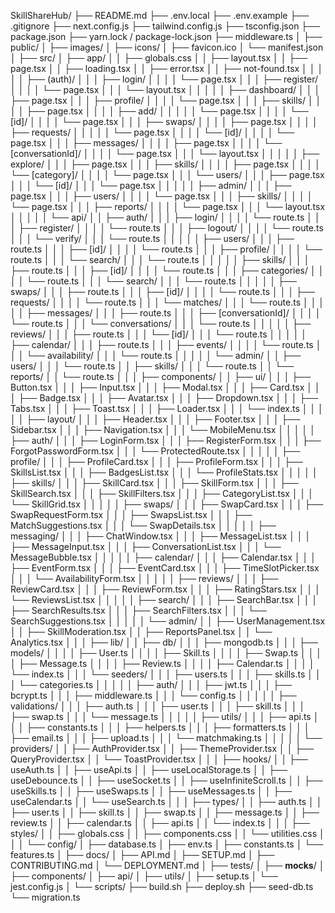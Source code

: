 SkillShareHub/
├── README.md
├── .env.local
├── .env.example
├── .gitignore
├── next.config.js
├── tailwind.config.js
├── tsconfig.json
├── package.json
├── yarn.lock / package-lock.json
├── middleware.ts
│
├── public/
│   ├── images/
│   ├── icons/
│   ├── favicon.ico
│   └── manifest.json
│
├── src/
│   ├── app/
│   │   ├── globals.css
│   │   ├── layout.tsx
│   │   ├── page.tsx
│   │   ├── loading.tsx
│   │   ├── error.tsx
│   │   ├── not-found.tsx
│   │   │
│   │   ├── (auth)/
│   │   │   ├── login/
│   │   │   │   └── page.tsx
│   │   │   ├── register/
│   │   │   │   └── page.tsx
│   │   │   └── layout.tsx
│   │   │
│   │   ├── dashboard/
│   │   │   ├── page.tsx
│   │   │   ├── profile/
│   │   │   │   └── page.tsx
│   │   │   ├── skills/
│   │   │   │   ├── page.tsx
│   │   │   │   ├── add/
│   │   │   │   │   └── page.tsx
│   │   │   │   └── [id]/
│   │   │   │       └── page.tsx
│   │   │   ├── swaps/
│   │   │   │   ├── page.tsx
│   │   │   │   ├── requests/
│   │   │   │   │   └── page.tsx
│   │   │   │   └── [id]/
│   │   │   │       └── page.tsx
│   │   │   ├── messages/
│   │   │   │   ├── page.tsx
│   │   │   │   └── [conversationId]/
│   │   │   │       └── page.tsx
│   │   │   └── layout.tsx
│   │   │
│   │   ├── explore/
│   │   │   ├── page.tsx
│   │   │   ├── skills/
│   │   │   │   ├── page.tsx
│   │   │   │   └── [category]/
│   │   │   │       └── page.tsx
│   │   │   └── users/
│   │   │       ├── page.tsx
│   │   │       └── [id]/
│   │   │           └── page.tsx
│   │   │
│   │   ├── admin/
│   │   │   ├── page.tsx
│   │   │   ├── users/
│   │   │   │   └── page.tsx
│   │   │   ├── skills/
│   │   │   │   └── page.tsx
│   │   │   ├── reports/
│   │   │   │   └── page.tsx
│   │   │   └── layout.tsx
│   │   │
│   │   └── api/
│   │       ├── auth/
│   │       │   ├── login/
│   │       │   │   └── route.ts
│   │       │   ├── register/
│   │       │   │   └── route.ts
│   │       │   ├── logout/
│   │       │   │   └── route.ts
│   │       │   └── verify/
│   │       │       └── route.ts
│   │       │
│   │       ├── users/
│   │       │   ├── route.ts
│   │       │   ├── [id]/
│   │       │   │   └── route.ts
│   │       │   ├── profile/
│   │       │   │   └── route.ts
│   │       │   └── search/
│   │       │       └── route.ts
│   │       │
│   │       ├── skills/
│   │       │   ├── route.ts
│   │       │   ├── [id]/
│   │       │   │   └── route.ts
│   │       │   ├── categories/
│   │       │   │   └── route.ts
│   │       │   └── search/
│   │       │       └── route.ts
│   │       │
│   │       ├── swaps/
│   │       │   ├── route.ts
│   │       │   ├── [id]/
│   │       │   │   └── route.ts
│   │       │   ├── requests/
│   │       │   │   └── route.ts
│   │       │   └── matches/
│   │       │       └── route.ts
│   │       │
│   │       ├── messages/
│   │       │   ├── route.ts
│   │       │   ├── [conversationId]/
│   │       │   │   └── route.ts
│   │       │   └── conversations/
│   │       │       └── route.ts
│   │       │
│   │       ├── reviews/
│   │       │   ├── route.ts
│   │       │   └── [id]/
│   │       │       └── route.ts
│   │       │
│   │       ├── calendar/
│   │       │   ├── route.ts
│   │       │   ├── events/
│   │       │   │   └── route.ts
│   │       │   └── availability/
│   │       │       └── route.ts
│   │       │
│   │       └── admin/
│   │           ├── users/
│   │           │   └── route.ts
│   │           ├── skills/
│   │           │   └── route.ts
│   │           └── reports/
│   │               └── route.ts
│   │
│   ├── components/
│   │   ├── ui/
│   │   │   ├── Button.tsx
│   │   │   ├── Input.tsx
│   │   │   ├── Modal.tsx
│   │   │   ├── Card.tsx
│   │   │   ├── Badge.tsx
│   │   │   ├── Avatar.tsx
│   │   │   ├── Dropdown.tsx
│   │   │   ├── Tabs.tsx
│   │   │   ├── Toast.tsx
│   │   │   ├── Loader.tsx
│   │   │   └── index.ts
│   │   │
│   │   ├── layout/
│   │   │   ├── Header.tsx
│   │   │   ├── Footer.tsx
│   │   │   ├── Sidebar.tsx
│   │   │   ├── Navigation.tsx
│   │   │   └── MobileMenu.tsx
│   │   │
│   │   ├── auth/
│   │   │   ├── LoginForm.tsx
│   │   │   ├── RegisterForm.tsx
│   │   │   ├── ForgotPasswordForm.tsx
│   │   │   └── ProtectedRoute.tsx
│   │   │
│   │   ├── profile/
│   │   │   ├── ProfileCard.tsx
│   │   │   ├── ProfileForm.tsx
│   │   │   ├── SkillsList.tsx
│   │   │   ├── BadgesList.tsx
│   │   │   └── ProfileStats.tsx
│   │   │
│   │   ├── skills/
│   │   │   ├── SkillCard.tsx
│   │   │   ├── SkillForm.tsx
│   │   │   ├── SkillSearch.tsx
│   │   │   ├── SkillFilters.tsx
│   │   │   ├── CategoryList.tsx
│   │   │   └── SkillGrid.tsx
│   │   │
│   │   ├── swaps/
│   │   │   ├── SwapCard.tsx
│   │   │   ├── SwapRequestForm.tsx
│   │   │   ├── SwapsList.tsx
│   │   │   ├── MatchSuggestions.tsx
│   │   │   └── SwapDetails.tsx
│   │   │
│   │   ├── messaging/
│   │   │   ├── ChatWindow.tsx
│   │   │   ├── MessageList.tsx
│   │   │   ├── MessageInput.tsx
│   │   │   ├── ConversationList.tsx
│   │   │   └── MessageBubble.tsx
│   │   │
│   │   ├── calendar/
│   │   │   ├── Calendar.tsx
│   │   │   ├── EventForm.tsx
│   │   │   ├── EventCard.tsx
│   │   │   ├── TimeSlotPicker.tsx
│   │   │   └── AvailabilityForm.tsx
│   │   │
│   │   ├── reviews/
│   │   │   ├── ReviewCard.tsx
│   │   │   ├── ReviewForm.tsx
│   │   │   ├── RatingStars.tsx
│   │   │   └── ReviewsList.tsx
│   │   │
│   │   ├── search/
│   │   │   ├── SearchBar.tsx
│   │   │   ├── SearchResults.tsx
│   │   │   ├── SearchFilters.tsx
│   │   │   └── SearchSuggestions.tsx
│   │   │
│   │   └── admin/
│   │       ├── UserManagement.tsx
│   │       ├── SkillModeration.tsx
│   │       ├── ReportsPanel.tsx
│   │       └── Analytics.tsx
│   │
│   ├── lib/
│   │   ├── db/
│   │   │   ├── mongodb.ts
│   │   │   ├── models/
│   │   │   │   ├── User.ts
│   │   │   │   ├── Skill.ts
│   │   │   │   ├── Swap.ts
│   │   │   │   ├── Message.ts
│   │   │   │   ├── Review.ts
│   │   │   │   ├── Calendar.ts
│   │   │   │   └── index.ts
│   │   │   └── seeders/
│   │   │       ├── users.ts
│   │   │       ├── skills.ts
│   │   │       └── categories.ts
│   │   │
│   │   ├── auth/
│   │   │   ├── jwt.ts
│   │   │   ├── bcrypt.ts
│   │   │   ├── middleware.ts
│   │   │   └── config.ts
│   │   │
│   │   ├── validations/
│   │   │   ├── auth.ts
│   │   │   ├── user.ts
│   │   │   ├── skill.ts
│   │   │   ├── swap.ts
│   │   │   └── message.ts
│   │   │
│   │   ├── utils/
│   │   │   ├── api.ts
│   │   │   ├── constants.ts
│   │   │   ├── helpers.ts
│   │   │   ├── formatters.ts
│   │   │   ├── email.ts
│   │   │   ├── upload.ts
│   │   │   └── matchmaking.ts
│   │   │
│   │   └── providers/
│   │       ├── AuthProvider.tsx
│   │       ├── ThemeProvider.tsx
│   │       ├── QueryProvider.tsx
│   │       └── ToastProvider.tsx
│   │
│   ├── hooks/
│   │   ├── useAuth.ts
│   │   ├── useApi.ts
│   │   ├── useLocalStorage.ts
│   │   ├── useDebounce.ts
│   │   ├── useSocket.ts
│   │   ├── useInfiniteScroll.ts
│   │   ├── useSkills.ts
│   │   ├── useSwaps.ts
│   │   ├── useMessages.ts
│   │   ├── useCalendar.ts
│   │   └── useSearch.ts
│   │
│   ├── types/
│   │   ├── auth.ts
│   │   ├── user.ts
│   │   ├── skill.ts
│   │   ├── swap.ts
│   │   ├── message.ts
│   │   ├── review.ts
│   │   ├── calendar.ts
│   │   ├── api.ts
│   │   └── index.ts
│   │
│   ├── styles/
│   │   ├── globals.css
│   │   ├── components.css
│   │   └── utilities.css
│   │
│   └── config/
│       ├── database.ts
│       ├── env.ts
│       ├── constants.ts
│       └── features.ts
│
├── docs/
│   ├── API.md
│   ├── SETUP.md
│   ├── CONTRIBUTING.md
│   └── DEPLOYMENT.md
│
├── tests/
│   ├── __mocks__/
│   ├── components/
│   ├── api/
│   ├── utils/
│   ├── setup.ts
│   └── jest.config.js
│
└── scripts/
    ├── build.sh
    ├── deploy.sh
    ├── seed-db.ts
    └── migration.ts
